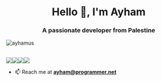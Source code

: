 <h1 align="center">Hello 👋, I'm Ayham</h1>
<h3 align="center">A passionate developer from Palestine</h3>

<p align="left"> <img src="https://komarev.com/ghpvc/?username=ayhamus&label=Profile%20views&color=0e75b6&style=flat" alt="ayhamus" /> </p>
<br>
<img src="https://img.shields.io/badge/HTML-EXPERT-red"><img src="https://img.shields.io/badge/CSS-EXPERT-blue"><img src="https://img.shields.io/badge/PYTHON-EXPERT-yellow"><img src="https://img.shields.io/badge/CSHARP-GOOD-good">

- 📫 Reach me at **ayham@programmer.net**

</p>
